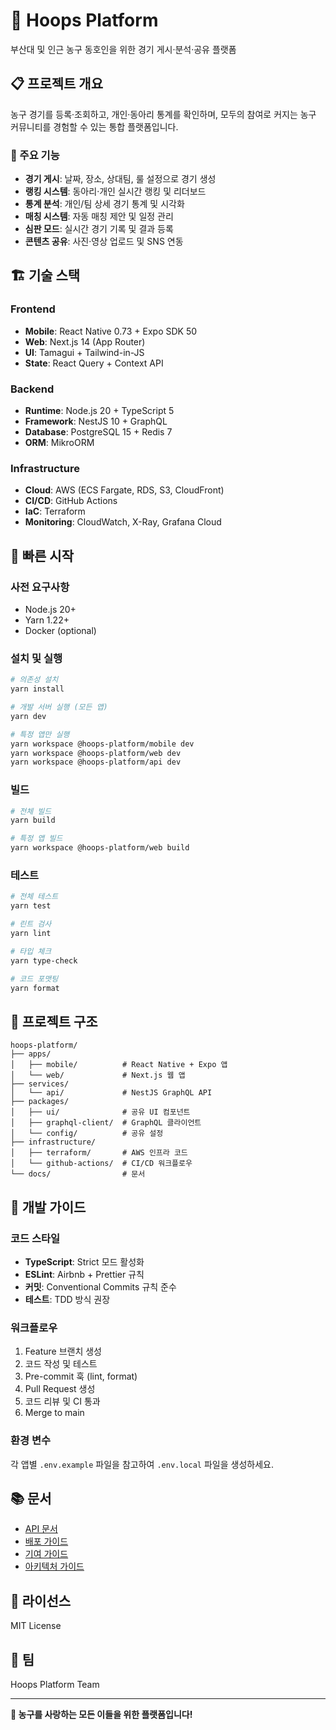 # 🏀 Hoops Platform

부산대 및 인근 농구 동호인을 위한 경기 게시·분석·공유 플랫폼

## 📋 프로젝트 개요

농구 경기를 등록·조회하고, 개인·동아리 통계를 확인하며, 모두의 참여로 커지는 농구 커뮤니티를 경험할 수 있는 통합 플랫폼입니다.

### 🎯 주요 기능

- **경기 게시**: 날짜, 장소, 상대팀, 룰 설정으로 경기 생성
- **랭킹 시스템**: 동아리·개인 실시간 랭킹 및 리더보드
- **통계 분석**: 개인/팀 상세 경기 통계 및 시각화
- **매칭 시스템**: 자동 매칭 제안 및 일정 관리
- **심판 모드**: 실시간 경기 기록 및 결과 등록
- **콘텐츠 공유**: 사진·영상 업로드 및 SNS 연동

## 🏗️ 기술 스택

### Frontend
- **Mobile**: React Native 0.73 + Expo SDK 50
- **Web**: Next.js 14 (App Router)
- **UI**: Tamagui + Tailwind-in-JS
- **State**: React Query + Context API

### Backend
- **Runtime**: Node.js 20 + TypeScript 5
- **Framework**: NestJS 10 + GraphQL
- **Database**: PostgreSQL 15 + Redis 7
- **ORM**: MikroORM

### Infrastructure
- **Cloud**: AWS (ECS Fargate, RDS, S3, CloudFront)
- **CI/CD**: GitHub Actions
- **IaC**: Terraform
- **Monitoring**: CloudWatch, X-Ray, Grafana Cloud

## 🚀 빠른 시작

### 사전 요구사항
- Node.js 20+
- Yarn 1.22+
- Docker (optional)

### 설치 및 실행

```bash
# 의존성 설치
yarn install

# 개발 서버 실행 (모든 앱)
yarn dev

# 특정 앱만 실행
yarn workspace @hoops-platform/mobile dev
yarn workspace @hoops-platform/web dev
yarn workspace @hoops-platform/api dev
```

### 빌드

```bash
# 전체 빌드
yarn build

# 특정 앱 빌드
yarn workspace @hoops-platform/web build
```

### 테스트

```bash
# 전체 테스트
yarn test

# 린트 검사
yarn lint

# 타입 체크
yarn type-check

# 코드 포맷팅
yarn format
```

## 📁 프로젝트 구조

```
hoops-platform/
├── apps/
│   ├── mobile/          # React Native + Expo 앱
│   └── web/             # Next.js 웹 앱
├── services/
│   └── api/             # NestJS GraphQL API
├── packages/
│   ├── ui/              # 공유 UI 컴포넌트
│   ├── graphql-client/  # GraphQL 클라이언트
│   └── config/          # 공유 설정
├── infrastructure/
│   ├── terraform/       # AWS 인프라 코드
│   └── github-actions/  # CI/CD 워크플로우
└── docs/                # 문서
```

## 🔧 개발 가이드

### 코드 스타일
- **TypeScript**: Strict 모드 활성화
- **ESLint**: Airbnb + Prettier 규칙
- **커밋**: Conventional Commits 규칙 준수
- **테스트**: TDD 방식 권장

### 워크플로우
1. Feature 브랜치 생성
2. 코드 작성 및 테스트
3. Pre-commit 훅 (lint, format)
4. Pull Request 생성
5. 코드 리뷰 및 CI 통과
6. Merge to main

### 환경 변수
각 앱별 `.env.example` 파일을 참고하여 `.env.local` 파일을 생성하세요.

## 📚 문서

- [API 문서](./docs/api.md)
- [배포 가이드](./docs/deployment.md)
- [기여 가이드](./docs/contributing.md)
- [아키텍처 가이드](./docs/architecture.md)

## 📝 라이선스

MIT License

## 👥 팀

Hoops Platform Team

---

**🏀 농구를 사랑하는 모든 이들을 위한 플랫폼입니다!** 